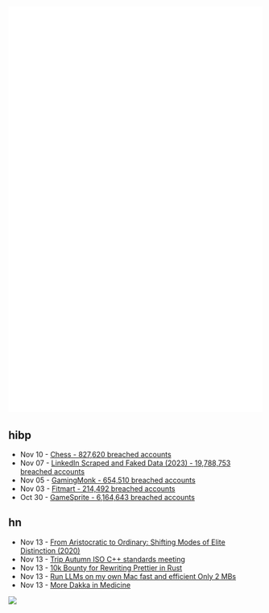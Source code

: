 ![Metrics](https://raw.githubusercontent.com/phixion/phixion/master/metrics.svg)

## hibp

<!--
for https://github.com/phixion/phixion/blob/main/.github/workflows/feeds.yml
-->
<!--START_SECTION:haveibeenpwnd-->
- Nov 10 - [Chess - 827,620 breached accounts](https://haveibeenpwned.com/PwnedWebsites#Chess)
- Nov 07 - [LinkedIn Scraped and Faked Data (2023) - 19,788,753 breached accounts](https://haveibeenpwned.com/PwnedWebsites#LinkedInScrape2023)
- Nov 05 - [GamingMonk - 654,510 breached accounts](https://haveibeenpwned.com/PwnedWebsites#GamingMonk)
- Nov 03 - [Fitmart - 214,492 breached accounts](https://haveibeenpwned.com/PwnedWebsites#Fitmart)
- Oct 30 - [GameSprite - 6,164,643 breached accounts](https://haveibeenpwned.com/PwnedWebsites#GameSprite)
<!--END_SECTION:haveibeenpwnd-->

## hn

<!--
for https://github.com/phixion/phixion/blob/main/.github/workflows/feeds.yml
-->
<!--START_SECTION:hn-->
- Nov 13 - [From Aristocratic to Ordinary: Shifting Modes of Elite Distinction (2020)](https://journals.sagepub.com/doi/full/10.1177/0003122420912941)
- Nov 13 - [Trip Autumn ISO C++ standards meeting](https://herbsutter.com/2023/11/11/trip-report-autumn-iso-c-standards-meeting-kona-hi-usa/)
- Nov 13 - [10k Bounty for Rewriting Prettier in Rust](https://twitter.com/Vjeux/status/1722733472522142022)
- Nov 13 - [Run LLMs on my own Mac fast and efficient Only 2 MBs](https://www.secondstate.io/articles/fast-llm-inference/)
- Nov 13 - [More Dakka in Medicine](https://qualiacomputing.com/2019/09/06/more-dakka-in-medicine/)
<!--END_SECTION:hn-->

<!--
for https://yhype.me
-->
![](https://hit.yhype.me/github/profile?user_id=13013670)
